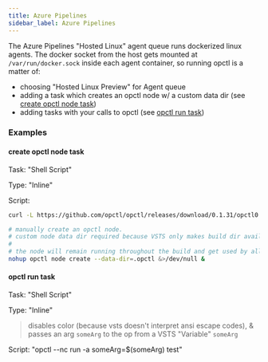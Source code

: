 ```yaml
---
title: Azure Pipelines
sidebar_label: Azure Pipelines
---
```


The Azure Pipelines "Hosted Linux" agent queue runs dockerized linux agents. The docker socket from the host gets mounted at `/var/run/docker.sock` inside each agent container, so running opctl is a matter of:

- choosing "Hosted Linux Preview" for Agent queue
- adding a task which creates an opctl node w/ a custom data dir (see [create opctl node task](#create-opctl-node-task))
- adding tasks with your calls to opctl (see [opctl run task](#opctl-run-task))

### Examples

#### create opctl node task

Task: "Shell Script"

Type: "Inline"

Script:
```bash
curl -L https://github.com/opctl/opctl/releases/download/0.1.31/opctl0.1.31.linux.tgz | sudo tar -xzv -C /usr/local/bin

# manually create an opctl node.
# custom node data dir required because VSTS only makes build dir available to docker daemon
#
# the node will remain running throughout the build and get used by all tasks calling `opctl run ...`
nohup opctl node create --data-dir=.opctl &>/dev/null &
```

#### opctl run task

Task: "Shell Script"

Type: "Inline"

> disables color (because vsts doesn't interpret ansi escape codes), & passes an arg `someArg` to the op from a VSTS "Variable" `someArg`

Script: "opctl --nc run -a someArg=$(someArg) test"
